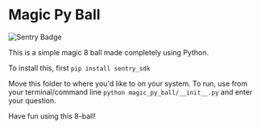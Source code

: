 # Magic Py Ball

![Sentry Badge](https://img.shields.io/badge/sentry-reporting%20errors-493d54.svg)

This is a simple magic 8 ball made completely using Python.

To install this, first `pip install sentry_sdk`

Move this folder to where you'd like to on your system.
To run, use from your terminal/command line `python magic_py_ball/__init__.py` and enter your question.

Have fun using this 8-ball!
